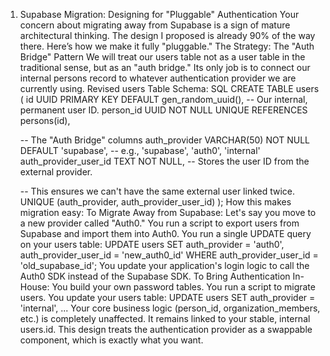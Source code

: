1. Supabase Migration: Designing for "Pluggable" Authentication
Your concern about migrating away from Supabase is a sign of mature architectural thinking. The design I proposed is already 90% of the way there. Here’s how we make it fully "pluggable."
The Strategy: The "Auth Bridge" Pattern
We will treat our users table not as a user table in the traditional sense, but as an "auth bridge." Its only job is to connect our internal persons record to whatever authentication provider we are currently using.
Revised users Table Schema:
SQL
CREATE TABLE users (
    id UUID PRIMARY KEY DEFAULT gen_random_uuid(), -- Our internal, permanent user ID.
    person_id UUID NOT NULL UNIQUE REFERENCES persons(id),

    -- The "Auth Bridge" columns
    auth_provider VARCHAR(50) NOT NULL DEFAULT 'supabase', -- e.g., 'supabase', 'auth0', 'internal'
    auth_provider_user_id TEXT NOT NULL, -- Stores the user ID from the external provider.

    -- This ensures we can't have the same external user linked twice.
    UNIQUE (auth_provider, auth_provider_user_id)
);
How this makes migration easy:
To Migrate Away from Supabase: Let's say you move to a new provider called "Auth0."
You run a script to export users from Supabase and import them into Auth0.
You run a single UPDATE query on your users table: UPDATE users SET auth_provider = 'auth0', auth_provider_user_id = 'new_auth0_id' WHERE auth_provider_user_id = 'old_supabase_id';
You update your application's login logic to call the Auth0 SDK instead of the Supabase SDK.
To Bring Authentication In-House:
You build your own password tables.
You run a script to migrate users.
You update your users table: UPDATE users SET auth_provider = 'internal', ...
Your core business logic (person_id, organization_members, etc.) is completely unaffected. It remains linked to your stable, internal users.id. This design treats the authentication provider as a swappable component, which is exactly what you want.
